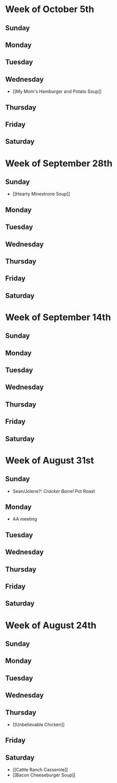 # Week of October 5th
## Sunday
## Monday
## Tuesday
## Wednesday
- [[My Mom's Hamburger and Potato Soup]]
## Thursday
## Friday
## Saturday
# Week of September 28th
## Sunday
- [[Hearty Minestrone Soup]]
## Monday
## Tuesday
## Wednesday
## Thursday
## Friday
## Saturday
# Week of September 14th
## Sunday

## Monday
## Tuesday
## Wednesday
## Thursday
## Friday
## Saturday

# Week of August 31st
## Sunday
- Sean/Jolene?: *Cracker Barrel* Pot Roast
## Monday
- AA meeting
## Tuesday
## Wednesday
## Thursday
## Friday
## Saturday
# Week of August 24th
## Sunday
## Monday
## Tuesday
## Wednesday
## Thursday
- [[Unbelievable Chicken]]
## Friday
## Saturday
- [[Cattle Ranch Casserole]]
- [[Bacon Cheeseburger Soup]]
